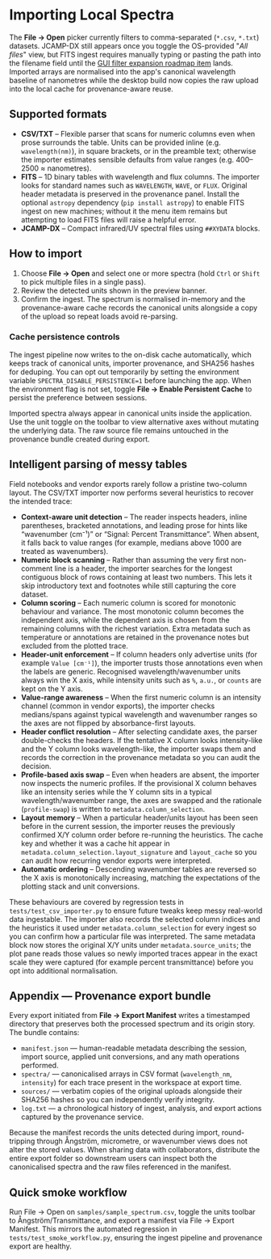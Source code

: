 # Importing Local Spectra

The **File → Open** picker currently filters to comma-separated (`*.csv`,
`*.txt`) datasets. JCAMP-DX still appears once you toggle the OS-provided
"*All files*" view, but FITS ingest requires manually typing or pasting the path
into the filename field until the [GUI filter expansion roadmap
item](../../reports/roadmap.md#gui-file-dialog-filter-expansion) lands. Imported
arrays are normalised into the app's canonical wavelength baseline of
nanometres while the desktop build now copies the raw upload into the local
cache for provenance-aware reuse.

## Supported formats

- **CSV/TXT** – Flexible parser that scans for numeric columns even when prose
  surrounds the table. Units can be provided inline (e.g. `wavelength(nm)`), in
  square brackets, or in the preamble text; otherwise the importer estimates
  sensible defaults from value ranges (e.g. 400–2500 ≈ nanometres).
- **FITS** – 1D binary tables with wavelength and flux columns. The importer
  looks for standard names such as `WAVELENGTH`, `WAVE`, or `FLUX`. Original
  header metadata is preserved in the provenance panel. Install the optional
  `astropy` dependency (`pip install astropy`) to enable FITS ingest on new
  machines; without it the menu item remains but attempting to load FITS files
  will raise a helpful error.
- **JCAMP-DX** – Compact infrared/UV spectral files using `##XYDATA` blocks.

## How to import

1. Choose **File → Open** and select one or more spectra (hold `Ctrl` or `Shift` to pick multiple files in a single pass).
2. Review the detected units shown in the preview banner.
3. Confirm the ingest. The spectrum is normalised in-memory and the
   provenance-aware cache records the canonical units alongside a copy of the
   upload so repeat loads avoid re-parsing.

### Cache persistence controls

The ingest pipeline now writes to the on-disk cache automatically, which keeps
track of canonical units, importer provenance, and SHA256 hashes for deduping.
You can opt out temporarily by setting the environment variable
`SPECTRA_DISABLE_PERSISTENCE=1` before launching the app. When the environment
flag is not set, toggle **File → Enable Persistent Cache** to persist the
preference between sessions.

Imported spectra always appear in canonical units inside the application. Use
 the unit toggle on the toolbar to view alternative axes without mutating the
 underlying data. The raw source file remains untouched in the provenance
 bundle created during export.

## Intelligent parsing of messy tables

Field notebooks and vendor exports rarely follow a pristine two-column layout.
The CSV/TXT importer now performs several heuristics to recover the intended
trace:

- **Context-aware unit detection** – The reader inspects headers, inline
  parentheses, bracketed annotations, and leading prose for hints like
  “wavenumber (cm⁻¹)” or “Signal: Percent Transmittance”. When absent, it falls
  back to value ranges (for example, medians above 1000 are treated as
  wavenumbers).
- **Numeric block scanning** – Rather than assuming the very first non-comment
  line is a header, the importer searches for the longest contiguous block of
  rows containing at least two numbers. This lets it skip introductory text and
  footnotes while still capturing the core dataset.
- **Column scoring** – Each numeric column is scored for monotonic behaviour
  and variance. The most monotonic column becomes the independent axis, while
  the dependent axis is chosen from the remaining columns with the richest
  variation. Extra metadata such as temperature or annotations are retained in
  the provenance notes but excluded from the plotted trace.
- **Header-unit enforcement** – If column headers only advertise units (for
  example `Value [cm⁻¹]`), the importer trusts those annotations even when the
  labels are generic. Recognised wavelength/wavenumber units always win the X
  axis, while intensity units such as `%`, `a.u.`, or `counts` are kept on the
  Y axis.
- **Value-range awareness** – When the first numeric column is an intensity
  channel (common in vendor exports), the importer checks medians/spans against
  typical wavelength and wavenumber ranges so the axes are not flipped by
  absorbance-first layouts.
- **Header conflict resolution** – After selecting candidate axes, the parser
  double-checks the headers. If the tentative X column looks intensity-like and
  the Y column looks wavelength-like, the importer swaps them and records the
  correction in the provenance metadata so you can audit the decision.
- **Profile-based axis swap** – Even when headers are absent, the importer now
  inspects the numeric profiles. If the provisional X column behaves like an
  intensity series while the Y column sits in a typical wavelength/wavenumber
  range, the axes are swapped and the rationale (`profile-swap`) is written to
  `metadata.column_selection`.
- **Layout memory** – When a particular header/units layout has been seen
  before in the current session, the importer reuses the previously confirmed
  X/Y column order before re-running the heuristics. The cache key and whether
  it was a cache hit appear in `metadata.column_selection.layout_signature`
  and `layout_cache` so you can audit how recurring vendor exports were
  interpreted.
- **Automatic ordering** – Descending wavenumber tables are reversed so the X
  axis is monotonically increasing, matching the expectations of the plotting
  stack and unit conversions.

These behaviours are covered by regression tests in
`tests/test_csv_importer.py` to ensure future tweaks keep messy real-world data
ingestable. The importer also records the selected column indices and the
heuristics it used under `metadata.column_selection` for every ingest so you
can confirm how a particular file was interpreted. The same metadata block now
stores the original X/Y units under `metadata.source_units`; the plot pane reads
those values so newly imported traces appear in the exact scale they were
captured (for example percent transmittance) before you opt into additional
normalisation.

## Appendix — Provenance export bundle

Every export initiated from **File → Export Manifest** writes a timestamped
directory that preserves both the processed spectrum and its origin story. The
bundle contains:

- `manifest.json` — human-readable metadata describing the session, import
  source, applied unit conversions, and any math operations performed.
- `spectra/` — canonicalised arrays in CSV format (`wavelength_nm`,
  `intensity`) for each trace present in the workspace at export time.
- `sources/` — verbatim copies of the original uploads alongside their SHA256
  hashes so you can independently verify integrity.
- `log.txt` — a chronological history of ingest, analysis, and export actions
  captured by the provenance service.

Because the manifest records the units detected during import, round-tripping
through Ångström, micrometre, or wavenumber views does not alter the stored
values. When sharing data with collaborators, distribute the entire export
folder so downstream users can inspect both the canonicalised spectra and the
raw files referenced in the manifest.

## Quick smoke workflow

Run File → Open on `samples/sample_spectrum.csv`, toggle the units toolbar to Ångström/Transmittance, and export a manifest via File → Export Manifest. This mirrors the automated regression in `tests/test_smoke_workflow.py`, ensuring the ingest pipeline and provenance export are healthy.
